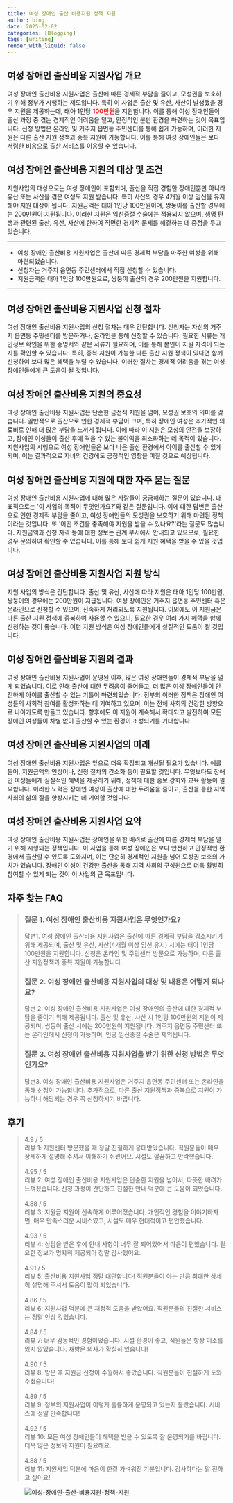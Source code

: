 ```yaml
---
title: 여성 장애인 출산 비용지원 정책 지원
author: bing
date: 2025-02-02
categories: [Blogging]
tags: [writing]
render_with_liquid: false
---
```

<h2 id='여성 장애인 출산비용 지원사업 개요'>여성 장애인 출산비용 지원사업 개요</h2>

<p>여성 장애인 출산비용 지원사업은 출산에 따른 경제적 부담을 줄이고, 모성권을 보호하기 위해 정부가 시행하는 제도입니다. 특히 이 사업은 출산 및 유산, 사산이 발생했을 경우 지원을 제공하는데, 태아 1인당 <b><span style="color: #ee2323;">100만원</span></b>을 지원합니다. 이를 통해 여성 장애인들이 출산 과정 중 겪는 경제적인 어려움을 덜고, 안정적인 분만 환경을 마련하는 것이 목표입니다. 신청 방법은 온라인 및 거주지 읍면동 주민센터를 통해 쉽게 가능하며, 이러한 지원은 다른 출산 지원 정책과 중복 지원이 가능합니다. 이를 통해 여성 장애인들은 보다 저렴한 비용으로 출산 서비스를 이용할 수 있습니다.</p>

<h2 id='여성 장애인 출산비용 지원의 대상 및 조건'>여성 장애인 출산비용 지원의 대상 및 조건</h2>

<p>지원사업의 대상으로는 여성 장애인이 포함되며, 출산을 직접 경험한 장애인뿐만 아니라 유산 또는 사산을 겪은 여성도 지원 받습니다. 특히 사산의 경우 4개월 이상 임신을 유지해야 지원 대상이 됩니다. 지원금액은 태아 1인당 100만원이며, 쌍둥이를 출산할 경우에는 200만원이 지원됩니다. 이러한 지원은 임신중절 수술에는 적용되지 않으며, 생명 탄생과 관련된 출산, 유산, 사산에 한하여 직면한 경제적 문제를 해결하는 데 중점을 두고 있습니다.</p>

<hr />

<ul>
    <li>여성 장애인 출산비용 지원사업은 출산에 따른 경제적 부담을 마주한 여성을 위해 마련되었습니다.</li>
    <li>신청자는 거주지 읍면동 주민센터에서 직접 신청할 수 있습니다.</li>
    <li>지원금액은 태아 1인당 100만원으로, 쌍둥이 출산의 경우 200만원을 지원합니다.</li>
</ul>

<hr />

<h2 id='여성 장애인 출산비용 지원사업 신청 절차'>여성 장애인 출산비용 지원사업 신청 절차</h2>

<p>여성 장애인 출산비용 지원사업의 신청 절차는 매우 간단합니다. 신청자는 자신의 거주지 읍면동 주민센터를 방문하거나, 온라인을 통해 신청할 수 있습니다. 필요한 서류는 개인정보 확인을 위한 증명서와 같은 서류가 필요하며, 이를 통해 본인이 지원 자격이 되는지를 확인할 수 있습니다. 특히, 중복 지원이 가능한 다른 출산 지원 정책이 있다면 함께 신청하여 보다 많은 혜택을 누릴 수 있습니다. 이러한 절차는 경제적 어려움을 겪는 여성 장애인들에게 큰 도움이 될 것입니다.</p>

<h2 id='여성 장애인 출산비용 지원의 중요성'>여성 장애인 출산비용 지원의 중요성</h2>

<p>여성 장애인 출산비용 지원사업은 단순한 금전적 지원을 넘어, 모성권 보호의 의미를 갖습니다. 일반적으로 출산으로 인한 경제적 부담이 크며, 특히 장애인 여성은 추가적인 의료비로 인해 더 많은 부담을 느끼게 됩니다. 이에 따라 이 지원은 모성의 안전을 보장하고, 장애인 여성들이 출산 후에 겪을 수 있는 불이익을 최소화하는 데 목적이 있습니다. 지원사업의 시행으로 여성 장애인들은 보다 나은 출산 환경에서 아이를 출산할 수 있게 되며, 이는 결과적으로 자녀의 건강에도 긍정적인 영향을 미칠 것으로 예상됩니다.</p>

<h2 id='여성 장애인 출산비용 지원에 대한 자주 묻는 질문'>여성 장애인 출산비용 지원에 대한 자주 묻는 질문</h2>

<p>여성 장애인 출산비용 지원사업에 대해 많은 사람들이 궁금해하는 질문이 있습니다. 대표적으로는 '이 사업의 목적이 무엇인가요?'와 같은 질문입니다. 이에 대한 답변은 출산으로 인한 경제적 부담을 줄이고, 여성 장애인들의 모성권을 보호하기 위해 마련된 정책이라는 것입니다. 또 '어떤 조건을 충족해야 지원을 받을 수 있나요?'라는 질문도 많습니다. 지원금액과 신청 자격 등에 대한 정보는 관계 부서에서 안내되고 있으므로, 필요한 경우 문의하여 확인할 수 있습니다. 이를 통해 보다 쉽게 지원 혜택을 받을 수 있을 것입니다.</p>

<h2 id='여성 장애인 출산비용 지원사업 지원 방식'>여성 장애인 출산비용 지원사업 지원 방식</h2>

<p>지원 사업의 방식은 간단합니다. 출산 및 유산, 사산에 따라 지원은 태아 1인당 100만원, 쌍둥이의 경우에는 200만원이 지급됩니다. 여성 장애인은 거주지 읍면동 주민센터 혹은 온라인으로 신청할 수 있으며, 신속하게 처리되도록 지원됩니다. 이외에도 이 지원금은 다른 출산 지원 정책에 중복하여 사용할 수 있으니, 필요한 경우 여러 가지 혜택을 함께 신청하는 것이 좋습니다. 이런 지원 방식은 여성 장애인들에게 실질적인 도움이 될 것입니다.</p>

<h2 id='여성 장애인 출산비용 지원의 결과'>여성 장애인 출산비용 지원의 결과</h2>

<p>여성 장애인 출산비용 지원사업이 운영된 이후, 많은 여성 장애인들이 경제적 부담을 덜게 되었습니다. 이로 인해 출산에 대한 두려움이 줄어들고, 더 많은 여성 장애인들이 안전하게 아이를 출산할 수 있는 기틀이 마련되었습니다. 정부의 이러한 정책은 장애인 여성들의 사회적 참여를 활성화하는 데 기여하고 있으며, 이는 전체 사회의 건강한 방향으로 나아가도록 만들고 있습니다. 향후에도 이 지원이 계속해서 확대되고 발전하여 모든 장애인 여성들이 차별 없이 출산할 수 있는 환경이 조성되기를 기대합니다.</p>

<h2 id='여성 장애인 출산비용 지원사업의 미래'>여성 장애인 출산비용 지원사업의 미래</h2>

<p>여성 장애인 출산비용 지원사업은 앞으로 더욱 확장되고 개선될 필요가 있습니다. 예를 들어, 지원금액의 인상이나, 신청 절차의 간소화 등이 필요할 것입니다. 무엇보다도 장애인 여성들에게 실질적인 혜택을 제공하기 위해, 정책에 대한 홍보 강화와 교육 활동이 필요합니다. 이러한 노력은 장애인 여성이 출산에 대한 두려움을 줄이고, 출산을 통한 지역사회의 삶의 질을 향상시키는 데 기여할 것입니다.</p>

<h2 id='여성 장애인 출산비용 지원사업 요약'>여성 장애인 출산비용 지원사업 요약</h2>

<p>여성 장애인 출산비용 지원사업은 장애인을 위한 배려로 출산에 따른 경제적 부담을 덜기 위해 시행되는 정책입니다. 이 사업을 통해 여성 장애인은 보다 안전하고 안정적인 환경에서 출산할 수 있도록 도와지며, 이는 단순히 경제적인 지원을 넘어 모성권 보호의 가치가 있습니다. 장애인 여성이 건강한 출산을 통해 지역 사회의 구성원으로 더욱 활발히 참여할 수 있게 되는 것이 이 사업의 큰 목표입니다.</p>
<h2 id='자주_찾는_FAQ'>자주 찾는 FAQ</h2>
<div itemscope="" itemtype="https://schema.org/FAQPage"> 
<blockquote> 
<div itemscope="" itemprop="mainEntity" itemtype="https://schema.org/Question"> 
<h3 itemprop="name">질문 1. 여성 장애인 출산비용 지원사업은 무엇인가요?</h3> 
<div itemscope="" itemprop="acceptedAnswer" itemtype="https://schema.org/Answer"> 
<span itemprop="text"> 
<p>답변1. 여성 장애인 출산비용 지원사업은 출산에 따른 경제적 부담을 감소시키기 위해 제공되며, 출산 및 유산, 사산(4개월 이상 임신 유지) 시에는 태아 1인당 100만원을 지원합니다. 신청은 온라인 및 주민센터 방문으로 가능하며, 다른 출산 지원정책과 중복 지원이 가능합니다.</p> 
</span> 
</div> 
</div> 
<div itemscope="" itemprop="mainEntity" itemtype="https://schema.org/Question"> 
<h3 itemprop="name">질문 2. 여성 장애인 출산비용 지원사업의 대상 및 내용은 어떻게 되나요?</h3> 
<div itemscope="" itemprop="acceptedAnswer" itemtype="https://schema.org/Answer"> 
<span itemprop="text"> 
<p>답변 2. 여성 장애인 출산비용 지원사업은 여성 장애인의 출산에 대한 경제적 부담을 줄이기 위해 제공됩니다. 출산 및 유산, 사산 시 1인당 100만원의 지원이 제공되며, 쌍둥이 출산 시에는 200만원이 지원됩니다. 거주지 읍면동 주민센터 또는 온라인에서 신청이 가능하며, 인공 임신중절 수술은 제외됩니다.</p> 
</span> 
</div> 
</div> 
<div itemscope="" itemprop="mainEntity" itemtype="https://schema.org/Question"> 
<h3 itemprop="name">질문 3. 여성 장애인 출산비용 지원사업을 받기 위한 신청 방법은 무엇인가요?</h3> 
<div itemscope="" itemprop="acceptedAnswer" itemtype="https://schema.org/Answer"> 
<span itemprop="text"> 
<p>답변3. 여성 장애인 출산비용 지원사업은 거주지 읍면동 주민센터 또는 온라인을 통해 신청이 가능합니다. 추가적으로, 다른 출산 지원정책과 중복으로 지원이 가능하니 해당되는 경우 꼭 신청하시기 바랍니다.</p> 
</span> 
</div> 
</div> 
</blockquote> 
</div>
<h2 id='후기'>후기</h2>
<div itemscope itemtype="https://schema.org/Product">
  <blockquote>
  <div itemprop="review" itemscope itemtype="https://schema.org/Review">
      <div itemprop="reviewRating" itemscope itemtype="https://schema.org/Rating"> <span itemprop="ratingValue">4.9</span> / <span itemprop="bestRating">5</span> </div>
      <span itemprop="reviewBody">리뷰 1: 지원센터 방문했을 때 정말 친절하게 응대받았습니다. 직원분들이 매우 상세하게 설명해 주셔서 이해하기 쉬웠어요. 시설도 깔끔하고 안락했습니다.</span>
  </div>
  <br>
  <div itemprop="review" itemscope itemtype="https://schema.org/Review">
      <div itemprop="reviewRating" itemscope itemtype="https://schema.org/Rating"> <span itemprop="ratingValue">4.95</span> / <span itemprop="bestRating">5</span> </div>
      <span itemprop="reviewBody">리뷰 2: 여성 장애인 출산비용 지원사업은 단순한 지원을 넘어서, 따뜻한 배려가 느껴졌습니다. 신청 과정이 간단하고 친절한 안내 덕분에 큰 도움이 되었습니다.</span>
  </div>
  <br>
  <div itemprop="review" itemscope itemtype="https://schema.org/Review">
      <div itemprop="reviewRating" itemscope itemtype="https://schema.org/Rating"> <span itemprop="ratingValue">4.88</span> / <span itemprop="bestRating">5</span> </div>
      <span itemprop="reviewBody">리뷰 3: 지원금 지원이 신속하게 이루어졌습니다. 개인적인 경험을 이야기하자면, 매우 만족스러운 서비스였고, 시설도 매우 현대적이고 편안했습니다.</span>
  </div>
  <br>
  <div itemprop="review" itemscope itemtype="https://schema.org/Review">
      <div itemprop="reviewRating" itemscope itemtype="https://schema.org/Rating"> <span itemprop="ratingValue">4.93</span> / <span itemprop="bestRating">5</span> </div>
      <span itemprop="reviewBody">리뷰 4: 상담을 받은 후에 안내 사항이 너무 잘 되어있어서 마음이 편했습니다. 필요한 정보가 명확히 제공되어 정말 감사했어요.</span>
  </div>
  <br>
  <div itemprop="review" itemscope itemtype="https://schema.org/Review">
      <div itemprop="reviewRating" itemscope itemtype="https://schema.org/Rating"> <span itemprop="ratingValue">4.91</span> / <span itemprop="bestRating">5</span> </div>
      <span itemprop="reviewBody">리뷰 5: 출산비용 지원사업 정말 대단합니다! 직원분들이 아는 만큼 최대한 상세히 설명해 주셔서 도움이 많이 되었습니다.</span>
  </div>
  <br>
  <div itemprop="review" itemscope itemtype="https://schema.org/Review">
      <div itemprop="reviewRating" itemscope itemtype="https://schema.org/Rating"> <span itemprop="ratingValue">4.86</span> / <span itemprop="bestRating">5</span> </div>
      <span itemprop="reviewBody">리뷰 6: 지원사업 덕분에 큰 재정적 도움을 받았어요. 직원분들의 친절한 서비스는 정말 인상 깊었습니다.</span>
  </div>
  <br>
  <div itemprop="review" itemscope itemtype="https://schema.org/Review">
      <div itemprop="reviewRating" itemscope itemtype="https://schema.org/Rating"> <span itemprop="ratingValue">4.84</span> / <span itemprop="bestRating">5</span> </div>
      <span itemprop="reviewBody">리뷰 7: 너무 감동적인 경험이었습니다. 시설 환경이 좋고, 직원들은 항상 미소를 잃지 않았습니다. 재방문 의사가 확실히 있습니다!</span>
  </div>
  <br>
  <div itemprop="review" itemscope itemtype="https://schema.org/Review">
      <div itemprop="reviewRating" itemscope itemtype="https://schema.org/Rating"> <span itemprop="ratingValue">4.90</span> / <span itemprop="bestRating">5</span> </div>
      <span itemprop="reviewBody">리뷰 8: 방문 후 지원금 신청이 수월해서 좋았습니다. 직원분들이 친절하게 도와주셨습니다!</span>
  </div>
  <br>
  <div itemprop="review" itemscope itemtype="https://schema.org/Review">
      <div itemprop="reviewRating" itemscope itemtype="https://schema.org/Rating"> <span itemprop="ratingValue">4.89</span> / <span itemprop="bestRating">5</span> </div>
      <span itemprop="reviewBody">리뷰 9: 정부의 지원사업이 이렇게 훌륭하게 운영되고 있는지 몰랐습니다. 서비스에 정말 만족합니다!</span>
  </div>
  <br>
  <div itemprop="review" itemscope itemtype="https://schema.org/Review">
      <div itemprop="reviewRating" itemscope itemtype="https://schema.org/Rating"> <span itemprop="ratingValue">4.92</span> / <span itemprop="bestRating">5</span> </div>
      <span itemprop="reviewBody">리뷰 10: 모든 여성 장애인들이 혜택을 받을 수 있도록 잘 운영되기를 바랍니다. 더욱 많은 정보와 지원이 필요해요.</span>
  </div>
  <br>
  <div itemprop="review" itemscope itemtype="https://schema.org/Review">
      <div itemprop="reviewRating" itemscope itemtype="https://schema.org/Rating"> <span itemprop="ratingValue">4.88</span> / <span itemprop="bestRating">5</span> </div>
      <span itemprop="reviewBody">리뷰 11: 지원사업 덕분에 마음이 한결 가벼워진 기분입니다. 감사하다는 말 전하고 싶어요!</span>
  </div>
  </blockquote>
</div>
<figure class="image"><img src="https://24nara.github.io/assets/img/thumbnail/여성-장애인-출산-비용지원-정책-지원.webp" alt="여성-장애인-출산-비용지원-정책-지원"></figure>